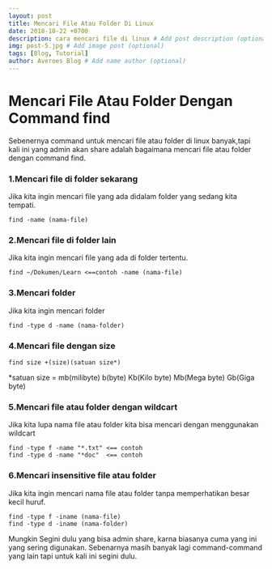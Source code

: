 ```yaml
---
layout: post
title: Mencari File Atau Folder Di Linux
date: 2018-10-22 +0700
description: cara mencari file di linux # Add post description (optional)
img: post-5.jpg # Add image post (optional)
tags: [Blog, Tutorial]
author: Averoes Blog # Add name author (optional)
---
```


# Mencari File Atau Folder Dengan Command find

   Sebenernya command untuk mencari file atau folder di linux  banyak,tapi kali ini yang admin akan share adalah bagaimana mencari file atau folder dengan command find.

### 1.Mencari file di folder sekarang

   Jika kita ingin mencari file yang ada didalam folder yang sedang kita tempati. 

	find -name (nama-file)

### 2.Mencari file di folder lain

   Jika kita ingin mencari file yang ada di folder tertentu.

	find ~/Dokumen/Learn <==contoh -name (nama-file)

### 3.Mencari folder 
   Jika kita ingin mencari folder 

	find -type d -name (nama-folder)

### 4.Mencari file dengan size

	find size +(size)(satuan size*)
  
  *satuan size = mb(milibyte) b(byte) Kb(Kilo byte) Mb(Mega byte) Gb(Giga byte) 

### 5.Mencari file atau folder dengan wildcart

  Jika kita lupa nama file atau folder kita bisa mencari dengan menggunakan wildcart

	find -type f -name "*.txt" <== contoh
	find -type d -name "*doc"  <== contoh

### 6.Mencari insensitive file atau folder
   
   Jika kita ingin mencari nama file atau folder tanpa memperhatikan besar kecil huruf.

	find -type f -iname (nama-file)
	find -type d -iname (nama-folder)

  Mungkin Segini dulu yang bisa admin share, karna biasanya cuma yang ini yang sering digunakan.
  Sebenarnya masih banyak lagi command-command yang lain tapi untuk kali ini segini dulu.